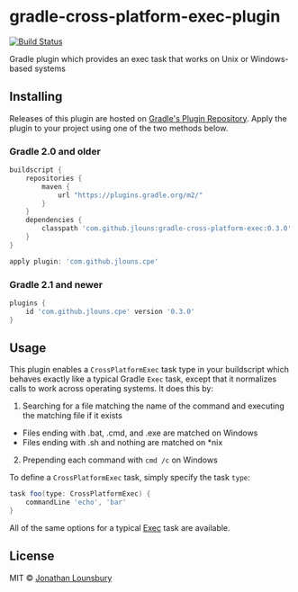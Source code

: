# gradle-cross-platform-exec-plugin
 [![Build Status](https://travis-ci.org/jlouns/gradle-cross-platform-exec-plugin.svg)](https://travis-ci.org/jlouns/gradle-cross-platform-exec-plugin)

Gradle plugin which provides an exec task that works on Unix or Windows-based systems

## Installing

Releases of this plugin are hosted on [Gradle's Plugin Repository](https://login.gradle.org/plugin/com.github.jlouns.cpe).
Apply the plugin to your project using one of the two methods below.

### Gradle 2.0 and older

```groovy
buildscript {
	repositories {
		maven {
			url "https://plugins.gradle.org/m2/"
		}
	}
	dependencies {
		classpath 'com.github.jlouns:gradle-cross-platform-exec:0.3.0'
	}
}

apply plugin: 'com.github.jlouns.cpe'
```

### Gradle 2.1 and newer

```groovy
plugins {
	id 'com.github.jlouns.cpe' version '0.3.0'
}
```

## Usage

This plugin enables a `CrossPlatformExec` task type in your buildscript which behaves exactly like a typical Gradle
`Exec` task, except that it normalizes calls to work across operating systems. It does this by:

1. Searching for a file matching the name of the command and executing the matching file if it exists
  - Files ending with .bat, .cmd, and .exe are matched on Windows
  - Files ending with .sh and nothing are matched on \*nix
2. Prepending each command with `cmd /c` on Windows

To define a `CrossPlatformExec` task, simply specify the task `type`:

```groovy
task foo(type: CrossPlatformExec) {
	commandLine 'echo', 'bar'
}
```

All of the same options for a typical [Exec](https://gradle.org/docs/current/dsl/org.gradle.api.tasks.Exec.html)
task are available.

## License

MIT © [Jonathan Lounsbury](https://github.com/jlouns)
